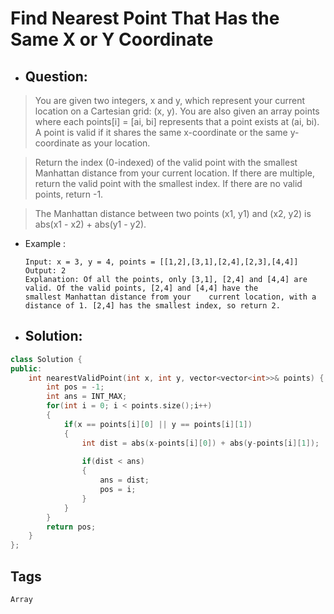 # Find Nearest Point That Has the Same X or Y Coordinate
- ## Question:
> You are given two integers, x and y, which represent your current location on a Cartesian grid: (x, y). You are also given an array points where each points[i] = [ai, bi] represents that a point exists at (ai, bi). A point is valid if it shares the same x-coordinate or the same y-coordinate as your location.

>Return the index (0-indexed) of the valid point with the smallest Manhattan distance from your current location. If there are multiple, return the valid point with the smallest index. If there are no valid points, return -1.

>The Manhattan distance between two points (x1, y1) and (x2, y2) is abs(x1 - x2) + abs(y1 - y2).

- Example :

      Input: x = 3, y = 4, points = [[1,2],[3,1],[2,4],[2,3],[4,4]]
      Output: 2
      Explanation: Of all the points, only [3,1], [2,4] and [4,4] are valid. Of the valid points, [2,4] and [4,4] have the 
      smallest Manhattan distance from your    current location, with a distance of 1. [2,4] has the smallest index, so return 2.
      
- ## Solution:
```cpp
class Solution {
public:
    int nearestValidPoint(int x, int y, vector<vector<int>>& points) {
        int pos = -1;                                          
        int ans = INT_MAX;                                   
        for(int i = 0; i < points.size();i++)                  
        {
            if(x == points[i][0] || y == points[i][1])        
            {
                int dist = abs(x-points[i][0]) + abs(y-points[i][1]);       
            
                if(dist < ans)                                 
                {
                    ans = dist;
                    pos = i;
                }           
            }
        }
        return pos;                                        
    }
};
```
## Tags
`Array`
